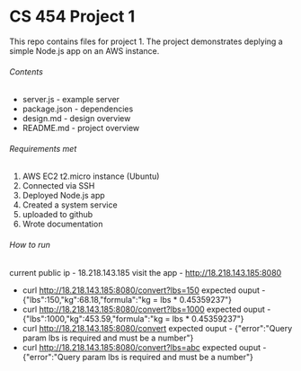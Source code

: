 # CS 454 Project 1


This repo contains files for project 1. The project demonstrates deplying a simple Node.js app on an AWS 
instance.

###### Contents
- server.js     - example server
- package.json  - dependencies 
- design.md     - design overview
- README.md     - project overview

###### Requirements met
1. AWS EC2 t2.micro instance (Ubuntu)
2. Connected via SSH
3. Deployed Node.js app
4. Created a system service
5. uploaded to github
6. Wrote documentation

###### How to run
 current public ip - 18.218.143.185
 visit the app - http://18.218.143.185:8080
 - curl http://18.218.143.185:8080/convert?lbs=150
      expected ouput - {"lbs":150,"kg":68.18,"formula":"kg = lbs * 0.45359237"}
 - curl http://18.218.143.185:8080/convert?lbs=1000
      expected ouput - {"lbs":1000,"kg":453.59,"formula":"kg = lbs * 0.45359237"}
 - curl http://18.218.143.185:8080/convert
      expected ouput - {"error":"Query param lbs is required and must be a number"}
 - curl http://18.218.143.185:8080/convert?lbs=abc
      expected ouput - {"error":"Query param lbs is required and must be a number"}


